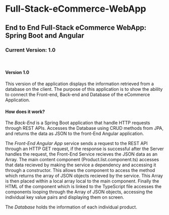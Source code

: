 # Full-Stack-eCommerce-WebApp
<h2>End to End Full-Stack eCommerce WebApp: Spring Boot and Angular</h2>

<h3>Current Version: 1.0</h3>
<br>
<h4>Version 1.0</h4>
This version of the application displays the information retrieved from a database on the client.
The purpose of this application is to show the ability to connect the Front-end, Back-end and Database of the eCommerce Application.

<h4>How does it work?</h4>

The <em>Back-End</em> is a Spring Boot application that handle HTTP requests through REST APIs. Accesses the Database using CRUD methods from JPA, and returns the data as JSON to the front-End Angular application.

The <em>Front-End Angular App</em> service sends a request to the REST API through an HTTP GET request, if the response is successful after the Server handles the request, the Front-End Service recieves the JSON data as an Array. The main content component (Product.list.component.ts) accesses that data recieved by making the service a dependency and accessing it through a constructor. This allows the component to access the method which returns the array of JSON objects recieved by the service. This Array is then placed within a local array local to the main component. Finally the HTML of the component which is linked to the TypeScript file accesses the components looping through the Array of JSON objects, accessing the individual key value pairs and displaying them on screen.

The <em>Database</em> holds the information of each individual product.
